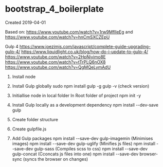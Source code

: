 # bootstrap_4_boilerplate

Created 2019-04-01

Based on: 
https://www.youtube.com/watch?v=1rw9MfIleEg
and
https://www.youtube.com/watch?v=hnCmSXCZEpU

Gulp 4
https://www.joezimjs.com/javascript/complete-guide-upgrading-gulp-4/
https://www.liquidlight.co.uk/blog/how-do-i-update-to-gulp-4/
https://www.youtube.com/watch?v=2HpNiyimo8E
https://www.youtube.com/watch?v=tTrPLQ6nOX8
https://www.youtube.com/watch?v=QgMQeLymAdU


1.  Install node
    
2.  Install Gulp globally
    sudo npm install gulp -g
    gulp -v   (check version)

3.  Initiallise node in local folder
    In Root folder of project
    npm init -y

4.  Install Gulp locally as a development dependency
    npm install --dev-save gulp

5.  Create folder structure

6.  Create gulpfile.js

7.  Add Gulp packages
    npm install --save-dev gulp-imagemin    (Minimises images)
    npm install --save-dev gulp-uglify      (Minifies js files)
    npm install --save-dev gulp-sass        (Compiles scss to css)
    npm install --save-dev gulp-concat      (Cconcats js files into one)
    npm install --save-dev browser-sync     (syncs the browser on changes)

